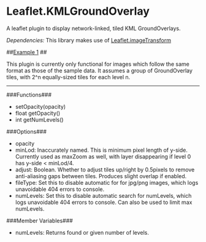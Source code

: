 # Leaflet.KMLGroundOverlay 
A leaflet plugin to display network-linked, tiled KML GroundOverlays.

*Dependencies:* This library makes use of [Leaflet.imageTransform](https://github.com/ScanEx/Leaflet.imageTransform)

##[Example 1](http://ahalota.github.io/Leaflet.KMLGroundOverlay/examples/ex1.html) ##

This plugin is currently only functional for images which follow the same format as those of the sample data. It assumes a group of GroundOverlay tiles, with 2^n equally-sized tiles for each level n.

----------

###Functions###

- setOpacity(opacity)
- float getOpacity()
- int getNumLevels()

###Options###

- opacity
- minLod: Inaccurately named. This is minimum pixel length of y-side. Currently used as maxZoom as well, with layer disappearing if level 0 has y-side < minLod/4.
- adjust: Boolean. Whether to adjust tiles up/right by 0.5pixels to remove anti-aliasing gaps between tiles. Produces slight overlap if enabled.
- fileType: Set this to disable automatic for for jpg/png images, which logs unavoidable 404 errors to console.
- numLevels: Set this to disable automatic search for numLevels, which logs unavoidable 404 errors to console. Can also be used to limit max numLevels.

###Member Variables###

- numLevels: Returns found or given number of levels.





